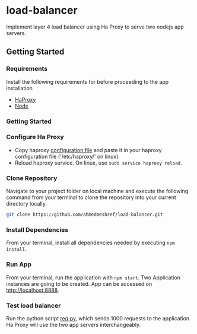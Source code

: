 # load-balancer
Implement layer 4 load balancer using Ha Proxy to serve two nodejs app servers.

## Getting Started 

### Requirements 

Install the following requirements for before proceeding to the app installation
- [HaProxy]("https://access.redhat.com/documentation/en-us/red_hat_enterprise_linux/7/html/load_balancer_administration/install_haproxy_example1") 
- [Node](https://nodejs.org/en/download/)

### Getting Started

### Configure Ha Proxy 

- Copy haproxy [configuration file](https://github.com/ahmedmeshref/layer4-load-balancer/blob/main/haproxy.cfg) and paste it in your haproxy configuration file ('/etc/haproxy/' on linux). 
- Reload haproxy service. On linux, use ```sudo service haproxy reload```.

### Clone Repository

Navigate to your project folder on local machine and execute the following command from your terminal to clone the repository into your current directory locally.

```bash
git clone https://github.com/ahmedmeshref/load-balancer.git
```

### Install Dependencies

From your terminal, install all dependencies needed by executing ```npm install```.

### Run App 

From your terminal, run the application with ```npm start```. Two Application instances are going to be created. App can be accessed on [http://localhost:8888](http://localhost:8888).

### Test load balancer 

Run the python script [req.py]("https://github.com/ahmedmeshref/layer4-load-balancer/blob/main/req.py"), which sends 1000 requests to the application. Ha Proxy will use the two app servers interchangeably.

